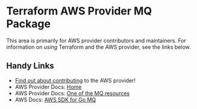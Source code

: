 # Terraform AWS Provider MQ Package
<!-- markdownlint-disable MD026 -->
This area is primarily for AWS provider contributors and maintainers. For information on _using_ Terraform and the AWS provider, see the links below.


## Handy Links
* [Find out about contributing](../../../docs/contributing) to the AWS provider!
* AWS Provider Docs: [Home](https://registry.terraform.io/providers/hashicorp/aws/latest/docs)
* AWS Provider Docs: [One of the MQ resources](https://registry.terraform.io/providers/hashicorp/aws/latest/docs/resources/mq_broker)
* AWS Docs: [AWS SDK for Go MQ](https://docs.aws.amazon.com/sdk-for-go/api/service/mq/)
